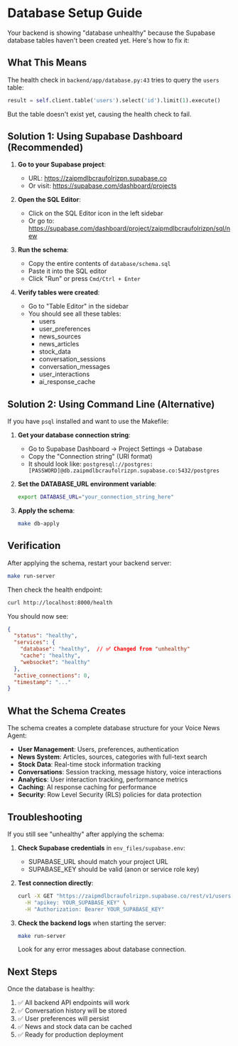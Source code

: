 # Database Setup Guide

Your backend is showing "database unhealthy" because the Supabase database tables haven't been created yet. Here's how to fix it:

## What This Means

The health check in `backend/app/database.py:43` tries to query the `users` table:
```python
result = self.client.table('users').select('id').limit(1).execute()
```

But the table doesn't exist yet, causing the health check to fail.

## Solution 1: Using Supabase Dashboard (Recommended)

1. **Go to your Supabase project**:
   - URL: https://zaipmdlbcraufolrizpn.supabase.co
   - Or visit: https://supabase.com/dashboard/projects

2. **Open the SQL Editor**:
   - Click on the SQL Editor icon in the left sidebar
   - Or go to: https://supabase.com/dashboard/project/zaipmdlbcraufolrizpn/sql/new

3. **Run the schema**:
   - Copy the entire contents of `database/schema.sql`
   - Paste it into the SQL editor
   - Click "Run" or press `Cmd/Ctrl + Enter`

4. **Verify tables were created**:
   - Go to "Table Editor" in the sidebar
   - You should see all these tables:
     - users
     - user_preferences
     - news_sources
     - news_articles
     - stock_data
     - conversation_sessions
     - conversation_messages
     - user_interactions
     - ai_response_cache

## Solution 2: Using Command Line (Alternative)

If you have `psql` installed and want to use the Makefile:

1. **Get your database connection string**:
   - Go to Supabase Dashboard → Project Settings → Database
   - Copy the "Connection string" (URI format)
   - It should look like: `postgresql://postgres:[PASSWORD]@db.zaipmdlbcraufolrizpn.supabase.co:5432/postgres`

2. **Set the DATABASE_URL environment variable**:
   ```bash
   export DATABASE_URL="your_connection_string_here"
   ```

3. **Apply the schema**:
   ```bash
   make db-apply
   ```

## Verification

After applying the schema, restart your backend server:

```bash
make run-server
```

Then check the health endpoint:

```bash
curl http://localhost:8000/health
```

You should now see:
```json
{
  "status": "healthy",
  "services": {
    "database": "healthy",  // ✅ Changed from "unhealthy"
    "cache": "healthy",
    "websocket": "healthy"
  },
  "active_connections": 0,
  "timestamp": "..."
}
```

## What the Schema Creates

The schema creates a complete database structure for your Voice News Agent:

- **User Management**: Users, preferences, authentication
- **News System**: Articles, sources, categories with full-text search
- **Stock Data**: Real-time stock information tracking
- **Conversations**: Session tracking, message history, voice interactions
- **Analytics**: User interaction tracking, performance metrics
- **Caching**: AI response caching for performance
- **Security**: Row Level Security (RLS) policies for data protection

## Troubleshooting

If you still see "unhealthy" after applying the schema:

1. **Check Supabase credentials** in `env_files/supabase.env`:
   - SUPABASE_URL should match your project URL
   - SUPABASE_KEY should be valid (anon or service role key)

2. **Test connection directly**:
   ```bash
   curl -X GET "https://zaipmdlbcraufolrizpn.supabase.co/rest/v1/users?select=id&limit=1" \
     -H "apikey: YOUR_SUPABASE_KEY" \
     -H "Authorization: Bearer YOUR_SUPABASE_KEY"
   ```

3. **Check the backend logs** when starting the server:
   ```bash
   make run-server
   ```
   Look for any error messages about database connection.

## Next Steps

Once the database is healthy:

1. ✅ All backend API endpoints will work
2. ✅ Conversation history will be stored
3. ✅ User preferences will persist
4. ✅ News and stock data can be cached
5. ✅ Ready for production deployment
